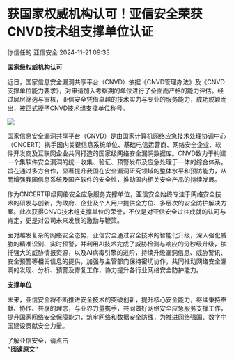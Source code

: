 #  获国家权威机构认可！亚信安全荣获CNVD技术组支撑单位认证   
你信任的  亚信安全   2024-11-21 09:33  
  
**国家级权威机构认可**  
  
近日，国家信息安全漏洞共享平台（CNVD）依据《CNVD管理办法》及《CNVD支撑单位能力要求》，对申请加入考察期的单位进行了全面而严格的能力评估。经过层层筛选与审核，亚信安全凭借卓越的技术实力与专业的服务能力，成功脱颖而出，被正式授予CNVD技术组支撑单位称号。  
  
  
![](https://mmbiz.qpic.cn/sz_mmbiz_jpg/iczzp36h0nbHhAHzicDo7QD960dpd6VLPojWtG6XneVWL1emSzVZyH3n7f424kGnBgtJjS4uVMO7vud0LmmmnyaA/640?wx_fmt=jpeg "")  
  
  
国家信息安全漏洞共享平台（CNVD）是由国家计算机网络应急技术处理协调中心（CNCERT）携手国内关键信息系统单位、基础电信运营商、网络安全企业、软件开发商及互联网企业共同打造的国家级网络安全漏洞数据库。CNVD致力于构建一个集软件安全漏洞的统一收集、验证、预警发布及应急处理于一体的综合体系，旨在通过多方合作，显著提升我国在安全漏洞研究领域的整体水平和预防能力，从而增强我国信息系统及国产软件的安全性，推动国内相关安全产品的持续发展。  
  
  
作为CNCERT甲级网络安全应急服务支撑单位，亚信安全始终专注于网络安全技术的研发与创新，为政府、企业及个人用户提供全方位、多层次的安全防护解决方案。此次获得CNVD技术组支撑单位的荣誉，不仅是对亚信安全过往成就的认可与肯定，更是对公司未来发展的激励与鞭策。  
  
  
面对越发复杂的网络安全态势，亚信安全通过安全技术的智能化升级，深入强化威胁的精准识别、实时预警，并利用AI技术完成了威胁检测与响应的分秒级升级，依托强大的威胁情报资源，以及AI病毒引擎的进阶，持续升级漏洞信息、威胁警讯、安全预警等相关信息的提供，加强与主管部门保持密切协作，共同推动网络安全漏洞的发现、分析、预警及修复工作，协力提升各行业网络安全防护能力。  
  
  
  
**支撑单位**  
  
  
  
未来，亚信安全将不断推进安全技术的突破创新，提升核心安全能力，继续秉持奉献、协作、共享的理念，与业界力量携手，共同做好网络安全应急服务支撑工作，提升国家网络安全保障能力，筑牢网络和数据安全防线，为推进网络强国、数字中国建设贡献安全力量。  
  
  
  
  
了解亚信安全，请点击  
**“阅读原文”**  
  
